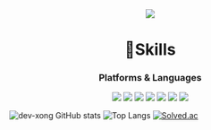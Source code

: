 <div align="center">
<img src="https://capsule-render.vercel.app/api?type=Venom&color=C4DEFF&height=200&section=header&text=Dev-xong👋&fontSize=40&fontColor=FFFFFF&fontAlign=50&stroke=E0E0E0&textBg=false" />
  
# 💪Skills

### Platforms & Languages

<img src="https://img.shields.io/badge/Java-007396.svg?&style=for-the-badge&logo=Java&logoColor=white" />
<img src="https://img.shields.io/badge/JavaScript-F7DF1E.svg?&style=for-the-badge&logo=JavaScript&logoColor=white" />
<img src="https://img.shields.io/badge/oracle-F80000.svg?&style=for-the-badge&logo=oracle&logoColor=white" />
<img src="https://img.shields.io/badge/spring-6DB33F.svg?&style=for-the-badge&logo=spring&logoColor=white" />
<img src="https://img.shields.io/badge/springboot-6DB33F.svg?&style=for-the-badge&logo=springboot&logoColor=white" />
<img src="https://img.shields.io/badge/macos-000000.svg?&style=for-the-badge&logo=macos&logoColor=white" />
<img src="https://img.shields.io/badge/mysql-4479A1.svg?&style=for-the-badge&logo=mysql&logoColor=white" />
</div>

![dev-xong GitHub stats](https://github-readme-stats.vercel.app/api?username=anuraghazra&theme=tokyonight&show_icons=true)
![Top Langs](https://github-readme-stats.vercel.app/api/top-langs/?username=dev-xong&layout=compact&theme=dark)
[![Solved.ac](http://mazassumnida.wtf/api/generate_badge?boj=dev_xong)](https://solved.ac/dev_xong)
